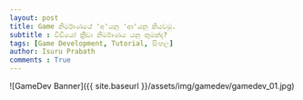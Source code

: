 ```yaml
---
layout: post
title: Game නිර්මාණයේ 'අ'යනු 'ආ'යනු කියවමු.
subtitle : විඩියෝ ක්‍රීඩා නිර්මාණය යනු කුමක්ද?
tags: [Game Development, Tutorial, සිංහල]
author: Isuru Prabath
comments : True
---
```


![GameDev Banner]({{ site.baseurl }}/assets/img/gamedev/gamedev_01.jpg)
